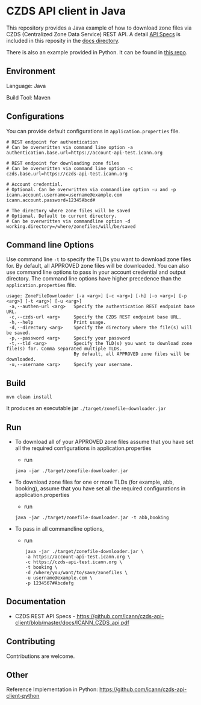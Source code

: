 CZDS API client in Java
=======================

This repository provides a Java example of how to download zone files via CZDS (Centralized Zone Data Service) 
REST API. A detail [API Specs](https://github.com/icann/czds-api-client-java/blob/master/docs/ICANN_CZDS_api.pdf) is
included in this reposity in the [docs directory](https://github.com/icann/czds-api-client-java/tree/master/docs).

There is also an example provided in Python. It can be found in [this repo](https://github.com/icann/czds-api-client-python).

Environment
-----------

Language: Java

Build Tool: Maven

Configurations
--------------

You can provide default configurations in `application.properties` file.

```
# REST endpoint for authentication
# Can be overwritten via command line option -a
authentication.base.url=https://account-api-test.icann.org
   
# REST endpoint for downloading zone files
# Can be overwritten via command line option -c
czds.base.url=https://czds-api-test.icann.org
  
# Account credential.
# Optional. Can be overwritten via commandline option -u and -p
icann.account.username=username@example.com
icann.account.password=12345Abcd#
   
# The directory where zone files will be saved
# Optional. Default to current directory.
# Can be overwritten via commandline option -d
working.directory=/where/zonefiles/will/be/saved
```

Command line Options
--------------------

Use command line `-t` to specify the TLDs you want to download zone files for. By default, all APPROVED zone files
will be downloaded. You can also use command line options to pass in your account credential and output directory. 
The command line options have higher precedence than the `application.properties` file.

```
usage: ZoneFileDownloader [-a <arg>] [-c <arg>] [-h] [-o <arg>] [-p <arg>] [-t <arg>] [-u <arg>]
 -a,--authen-url <arg>   Specify the authentication REST endpoint base URL.
 -c,--czds-url <arg>     Specify the CZDS REST endpoint base URL.
 -h,--help               Print usage.
 -d,--directory <arg>    Specify the directory where the file(s) will be saved.
 -p,--password <arg>     Specify your password
 -t,--tld <arg>          Specify the TLD(s) you want to download zone file(s) for. Comma separated multiple TLDs. 
                         By default, all APPROVED zone files will be downloaded.
 -u,--username <arg>     Specify your username.
```

Build
------

```
mvn clean install
```

It produces an executable jar `./target/zonefile-downloader.jar`

Run
---

* To download all of your APPROVED zone files assume that you have set all the required configurations in application.properties
    - run 
    ```
    java -jar ./target/zonefile-downloader.jar
    ```

* To download zone files for one or more TLDs (for example, abb, booking), assume that you have set all the required configurations in application.properties
    - run 
    ```
    java -jar ./target/zonefile-downloader.jar -t abb,booking
    ```

* To pass in all commandline options, 
    - run
```
       java -jar ./target/zonefile-downloader.jar \
       -a https://account-api-test.icann.org \
       -c https://czds-api-test.icann.org \
       -t booking \
       -d /where/you/want/to/save/zonefiles \
       -u username@example.com \
       -p 1234567#Abcdefg
 ``` 
 
Documentation
-------------
 
 * CZDS REST API Specs - https://github.com/icann/czds-api-client/blob/master/docs/ICANN_CZDS_api.pdf
 
 
 Contributing
 ------------
 
 Contributions are welcome.

Other
-----

Reference Implementation in Python: https://github.com/icann/czds-api-client-python